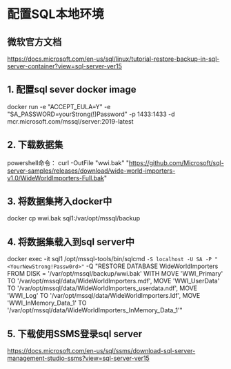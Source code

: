 # 配置SQL本地环境

## 微软官方文档
https://docs.microsoft.com/en-us/sql/linux/tutorial-restore-backup-in-sql-server-container?view=sql-server-ver15

## 1. 配置sql sever docker image
docker run -e "ACCEPT_EULA=Y" -e "SA_PASSWORD=yourStrong(!)Password" -p 1433:1433 -d mcr.microsoft.com/mssql/server:2019-latest

## 2. 下载数据集
powershell命令： curl -OutFile "wwi.bak" "https://github.com/Microsoft/sql-server-samples/releases/download/wide-world-importers-v1.0/WideWorldImporters-Full.bak"

## 3. 将数据集拷入docker中
docker cp wwi.bak sql1:/var/opt/mssql/backup

## 4. 将数据集载入到sql server中
docker exec -it sql1 /opt/mssql-tools/bin/sqlcmd `
   -S localhost -U SA -P "<YourNewStrong!Passw0rd>" `
   -Q "RESTORE DATABASE WideWorldImporters FROM DISK = '/var/opt/mssql/backup/wwi.bak' WITH MOVE 'WWI_Primary' TO '/var/opt/mssql/data/WideWorldImporters.mdf', MOVE 'WWI_UserData' TO '/var/opt/mssql/data/WideWorldImporters_userdata.ndf', MOVE 'WWI_Log' TO '/var/opt/mssql/data/WideWorldImporters.ldf', MOVE 'WWI_InMemory_Data_1' TO '/var/opt/mssql/data/WideWorldImporters_InMemory_Data_1'"

## 5. 下载使用SSMS登录sql server
https://docs.microsoft.com/en-us/sql/ssms/download-sql-server-management-studio-ssms?view=sql-server-ver15